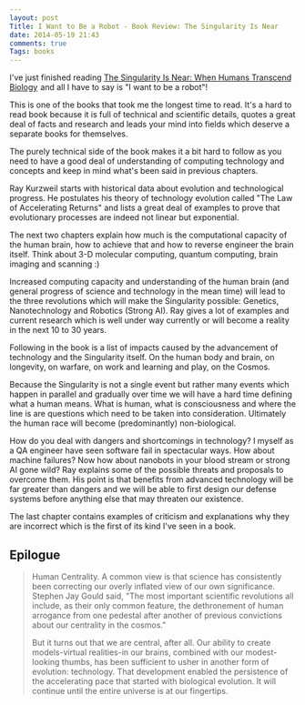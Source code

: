```yaml
---
layout: post
Title: I Want to Be a Robot - Book Review: The Singularity Is Near
date: 2014-05-19 21:43
comments: true
Tags: books
---
```


I've just finished reading
<a href="http://www.amazon.com/gp/product/B000QCSA7C/ref=as_li_tl?ie=UTF8&camp=1789&creative=390957&creativeASIN=B000QCSA7C&linkCode=as2&tag=atodorovorg-20&linkId=PY5X54XVJXYLZBIH">The Singularity Is Near: When Humans Transcend Biology</a><img src="http://ir-na.amazon-adsystem.com/e/ir?t=atodorovorg-20&l=as2&o=1&a=B000QCSA7C" width="1" height="1" border="0" alt="" style="border:none !important; margin:0px !important;" />
and all I have to say is "I want to be a robot"!

This is one of the books that took me the longest time to read. It's a hard
to read book because it is full of technical and scientific details, quotes
a great deal of facts and research and leads your mind into fields which
deserve a separate books for themselves.

The purely technical side of the book makes it a bit hard to follow as you need
to have a good deal of understanding of computing technology and concepts and
keep in mind what's been said in previous chapters.

Ray Kurzweil starts with historical data about evolution and technological
progress. He postulates his theory of technology evolution called
"The Law of Accelerating Returns" and lists a great deal of examples to prove
that evolutionary processes are indeed not linear but exponential.

The next two chapters explain how much is the computational capacity of the
human brain, how to achieve that and how to reverse engineer the brain itself.
Think about 3-D molecular computing, quantum computing, brain imaging and scanning :)

Increased computing capacity and understanding of the human brain 
(and general progress of science and technology in the mean time)
will lead to the three revolutions which will make the Singularity possible:
Genetics, Nanotechnology and Robotics (Strong AI). Ray gives a lot of
examples and current research which is well under way currently or
will become a reality in the next 10 to 30 years.

Following in the book is a list of impacts caused by the advancement of
technology and the Singularity itself. On the human body and brain, on
longevity, on warfare, on work and learning and play, on the Cosmos.

Because the Singularity is not a single event but rather many events which
happen in parallel and gradually over time we will have a hard time defining
what a human means. What is human, what is consciousness and where the line is
are questions which need to be taken into consideration. Ultimately the human
race will become (predominantly) non-biological.

How do you deal with dangers and shortcomings in technology? I myself as a QA
engineer have seen software fail in spectacular ways. How about machine failures? 
Now how about nanobots in your blood stream or strong AI gone wild? Ray explains
some of the possible threats and proposals to overcome them. His point is
that benefits from advanced technology will be far greater than dangers and
we will be able to first design our defense systems before anything else that
may threaten our existence. 

The last chapter contains examples of criticism and explanations why they
are incorrect which is the first of its kind I've seen in a book.


Epilogue
--------

> Human Centrality. A common view is that science has consistently been correcting our overly inflated view of our
> own significance. Stephen Jay Gould said, "The most important scientific revolutions all include, as their only
> common feature, the dethronement of human arrogance from one pedestal after another of previous convictions about
> our centrality in the cosmos."
> 
> But it turns out that we are central, after all. Our ability to create models-virtual realities-in our brains, combined
> with our modest-looking thumbs, has been sufficient to usher in another form of evolution: technology. That
> development enabled the persistence of the accelerating pace that started with biological evolution. It will continue
> until the entire universe is at our fingertips.
